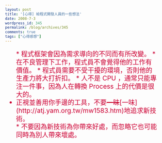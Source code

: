 ```yaml
---
layout: post
title: '[心得] 給程式開發人員的一些想法'
date: 2008-7-3
wordpress_id: 345
permalink: /blog/archives/345
comments: true
tags: ["心得感想"]
---
```

<ul style="font-size:16pt;color:#CC0033;line-height:20pt;">
* 程式框架會因為需求導向的不同而有所改變。
* 在不良管理下工作，程式員不會覺得他的工作有價值。 
* 程式員需要不受干擾的環境，否則他的生產力將大打折扣。 
* 人不是 CPU ，通常只能專注一件事，因為人在轉換 Process 上的代價是很大的。 
<li>正視並善用你手邊的工具，不要<del>一昧</del>[一味](http://atj.yam.org.tw/mw1583.htm)地追求新技術。 </li>
* 不要因為新技術為你帶來好處，而忽略它也可能同時為別人帶來壞處。 

